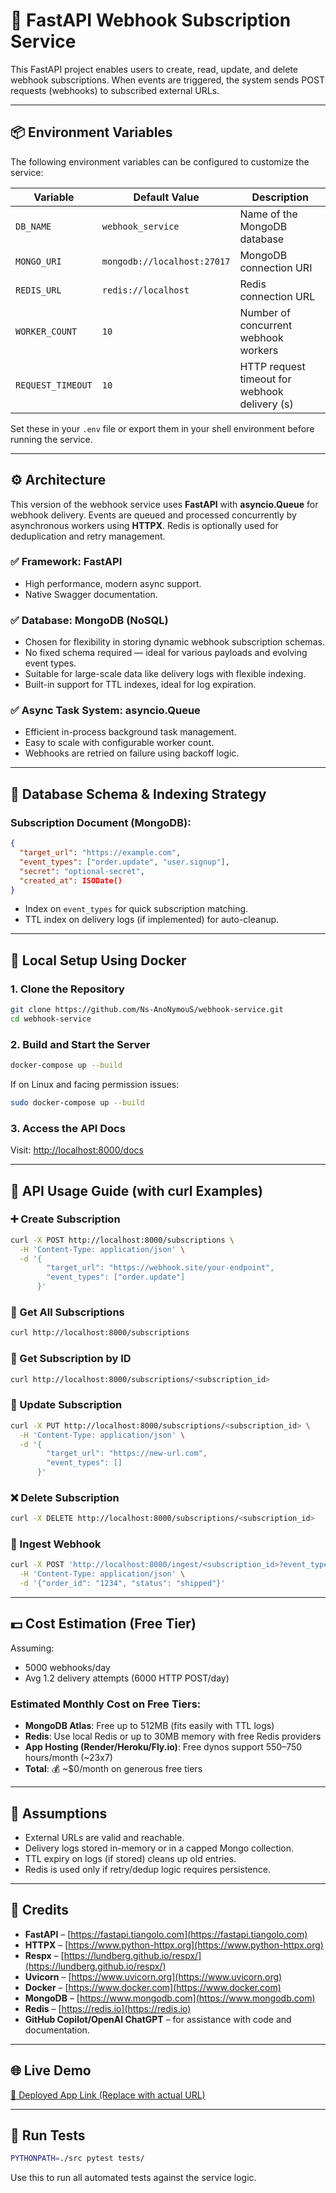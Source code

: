 # 🚀 FastAPI Webhook Subscription Service

This FastAPI project enables users to create, read, update, and delete webhook subscriptions. When events are triggered, the system sends POST requests (webhooks) to subscribed external URLs.

---

## 📦 Environment Variables

The following environment variables can be configured to customize the service:

| Variable          | Default Value               | Description                                   |
| ----------------- | --------------------------- | --------------------------------------------- |
| `DB_NAME`         | `webhook_service`           | Name of the MongoDB database                  |
| `MONGO_URI`       | `mongodb://localhost:27017` | MongoDB connection URI                        |
| `REDIS_URL`       | `redis://localhost`         | Redis connection URL                          |
| `WORKER_COUNT`    | `10`                        | Number of concurrent webhook workers          |
| `REQUEST_TIMEOUT` | `10`                        | HTTP request timeout for webhook delivery (s) |

Set these in your `.env` file or export them in your shell environment before running the service.

---

## ⚙️ Architecture

This version of the webhook service uses **FastAPI** with **asyncio.Queue** for webhook delivery. Events are queued and processed concurrently by asynchronous workers using **HTTPX**. Redis is optionally used for deduplication and retry management.

### ✅ Framework: FastAPI

* High performance, modern async support.
* Native Swagger documentation.

### ✅ Database: MongoDB (NoSQL)

* Chosen for flexibility in storing dynamic webhook subscription schemas.
* No fixed schema required — ideal for various payloads and evolving event types.
* Suitable for large-scale data like delivery logs with flexible indexing.
* Built-in support for TTL indexes, ideal for log expiration.

### ✅ Async Task System: asyncio.Queue

* Efficient in-process background task management.
* Easy to scale with configurable worker count.
* Webhooks are retried on failure using backoff logic.

---

## 🧰 Database Schema & Indexing Strategy

### Subscription Document (MongoDB):

```json
{
  "target_url": "https://example.com",
  "event_types": ["order.update", "user.signup"],
  "secret": "optional-secret",
  "created_at": ISODate()
}
```

* Index on `event_types` for quick subscription matching.
* TTL index on delivery logs (if implemented) for auto-cleanup.

---

## 🐳 Local Setup Using Docker

### 1. Clone the Repository

```bash
git clone https://github.com/Ns-AnoNymouS/webhook-service.git
cd webhook-service
```

### 2. Build and Start the Server

```bash
docker-compose up --build
```

If on Linux and facing permission issues:

```bash
sudo docker-compose up --build
```

### 3. Access the API Docs

Visit: [http://localhost:8000/docs](http://localhost:8000/docs)

---

## 🔌 API Usage Guide (with curl Examples)

### ➕ Create Subscription

```bash
curl -X POST http://localhost:8000/subscriptions \
  -H 'Content-Type: application/json' \
  -d '{
        "target_url": "https://webhook.site/your-endpoint",
        "event_types": ["order.update"]
      }'
```

### 📖 Get All Subscriptions

```bash
curl http://localhost:8000/subscriptions
```

### 📖 Get Subscription by ID

```bash
curl http://localhost:8000/subscriptions/<subscription_id>
```

### 🔁 Update Subscription

```bash
curl -X PUT http://localhost:8000/subscriptions/<subscription_id> \
  -H 'Content-Type: application/json' \
  -d '{
        "target_url": "https://new-url.com",
        "event_types": []
      }'
```

### ❌ Delete Subscription

```bash
curl -X DELETE http://localhost:8000/subscriptions/<subscription_id>
```

### 🚀 Ingest Webhook

```bash
curl -X POST 'http://localhost:8000/ingest/<subscription_id>?event_type=order.update' \
  -H 'Content-Type: application/json' \
  -d '{"order_id": "1234", "status": "shipped"}'
```

---

## 💵 Cost Estimation (Free Tier)

Assuming:

* 5000 webhooks/day
* Avg 1.2 delivery attempts (6000 HTTP POST/day)

### Estimated Monthly Cost on Free Tiers:

* **MongoDB Atlas**: Free up to 512MB (fits easily with TTL logs)
* **Redis**: Use local Redis or up to 30MB memory with free Redis providers
* **App Hosting (Render/Heroku/Fly.io)**: Free dynos support 550–750 hours/month (\~23x7)
* **Total**: 💰 \~\$0/month on generous free tiers

---

## 🔎 Assumptions

* External URLs are valid and reachable.
* Delivery logs stored in-memory or in a capped Mongo collection.
* TTL expiry on logs (if stored) cleans up old entries.
* Redis is used only if retry/dedup logic requires persistence.

---

## 🙏 Credits

* **FastAPI** – [https://fastapi.tiangolo.com](https://fastapi.tiangolo.com)
* **HTTPX** – [https://www.python-httpx.org](https://www.python-httpx.org)
* **Respx** – [https://lundberg.github.io/respx/](https://lundberg.github.io/respx/)
* **Uvicorn** – [https://www.uvicorn.org](https://www.uvicorn.org)
* **Docker** – [https://www.docker.com](https://www.docker.com)
* **MongoDB** – [https://www.mongodb.com](https://www.mongodb.com)
* **Redis** – [https://redis.io](https://redis.io)
* **GitHub Copilot/OpenAI ChatGPT** – for assistance with code and documentation.

---

## 🌐 Live Demo

[🔗 Deployed App Link (Replace with actual URL)](https://your-live-url.com)

---

## 🧪 Run Tests

```bash
PYTHONPATH=./src pytest tests/
```

Use this to run all automated tests against the service logic.

